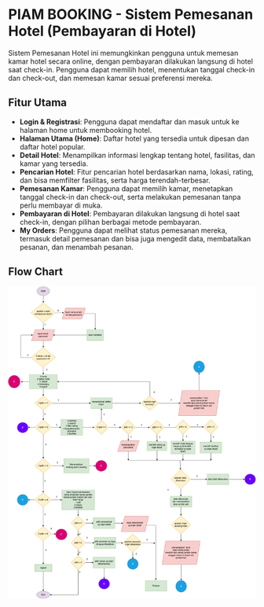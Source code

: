 # PIAM BOOKING - Sistem Pemesanan Hotel (Pembayaran di Hotel)

Sistem Pemesanan Hotel ini memungkinkan pengguna untuk memesan kamar hotel secara online, dengan pembayaran dilakukan langsung di hotel saat check-in. Pengguna dapat memilih hotel, menentukan tanggal check-in dan check-out, dan memesan kamar sesuai preferensi mereka.

## Fitur Utama

- **Login & Registrasi**: Pengguna dapat mendaftar dan masuk untuk ke halaman home untuk membooking hotel.
- **Halaman Utama (Home)**: Daftar hotel yang tersedia untuk dipesan dan daftar hotel popular.
- **Detail Hotel**: Menampilkan informasi lengkap tentang hotel, fasilitas, dan kamar yang tersedia.
- **Pencarian Hotel**: Fitur pencarian hotel berdasarkan nama, lokasi, rating, dan bisa memfilter fasilitas, serta harga terendah-terbesar.
- **Pemesanan Kamar**: Pengguna dapat memilih kamar, menetapkan tanggal check-in dan check-out, serta melakukan pemesanan tanpa perlu membayar di muka.
- **Pembayaran di Hotel**: Pembayaran dilakukan langsung di hotel saat check-in, dengan pilihan berbagai metode pembayaran.
- **My Orders**: Pengguna dapat melihat status pemesanan mereka, termasuk detail pemesanan dan bisa juga mengedit data, membatalkan pesanan, dan menambah pesanan.


## Flow Chart
![Flowchart PIAM BOOKING](\public\flowchart_piam_booking.drawio.png)
